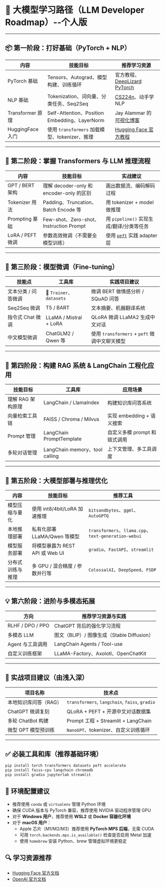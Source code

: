 # 🚀 大模型学习路径（LLM Developer Roadmap）--个人版

---

## 📦 第一阶段：打好基础（PyTorch + NLP）

| 内容              | 技能目标                                      | 推荐学习资源                                                                 |
|-------------------|-----------------------------------------------|------------------------------------------------------------------------------|
| PyTorch 基础       | Tensors、Autograd、模型构建、训练循环          | 官方教程、[DeepLizard PyTorch](https://www.youtube.com/playlist?list=PLZyvi_9gamL-EE3zQJbU5N5z6Lh1FbER_) |
| NLP 基础          | Tokenization、词向量、分类任务、Seq2Seq        | [CS224n](http://web.stanford.edu/class/cs224n/)、动手学 NLP                   |
| Transformer 原理  | Self-Attention、Position Embedding、LayerNorm   | Jay Alammar 的 [可视化博客](http://jalammar.github.io/illustrated-transformer/) |
| HuggingFace 入门  | 使用 `transformers` 加载模型、tokenizer、推理 | [Hugging Face 官方教程](https://huggingface.co/learn/nlp-course)            |

---

## 🤖 第二阶段：掌握 Transformers 与 LLM 推理流程

| 内容              | 技能目标                                          | 实战建议                                   |
|-------------------|---------------------------------------------------|--------------------------------------------|
| GPT / BERT 架构   | 理解 decoder-only 和 encoder-only 的区别         | 画出数据流、编码解码过程                    |
| Tokenizer 用法    | Padding、Truncation、Batch Encode 等              | 用 tokenizer + model 做推理                  |
| Prompting 基础    | Few-shot、Zero-shot、Instruction Prompt           | 用 `pipeline()` 实现生成/翻译/分类等任务     |
| LoRA / PEFT 微调  | 参数高效微调（不需要全模型训练）                 | 使用 [`peft`](https://github.com/huggingface/peft) 实践 adapter 层              |

---

## 🧪 第三阶段：模型微调（Fine-tuning）

| 技能点               | 工具库                           | 实践项目建议                                      |
|----------------------|----------------------------------|--------------------------------------------------|
| 文本分类 / 问答微调   | 🤗 `Trainer`、`datasets`          | 微调 BERT 做情感分析 / SQuAD 问答                 |
| Seq2Seq 微调         | T5 / BART                         | 文本摘要、机器翻译系统                            |
| 指令式 Chat 微调     | LLaMA / Mistral + LoRA            | QLoRA 微调 LLaMA2 生成中文对话                     |
| 中文模型微调         | ChatGLM2 / Qwen 等                 | 使用 `transformers` + `peft` 微调中文聊天模型     |

---

## 🧠 第四阶段：构建 RAG 系统 & LangChain 工程化应用

| 技能目标           | 工具库                        | 应用场景                                     |
|--------------------|-------------------------------|----------------------------------------------|
| 理解 RAG 架构原理   | LangChain / LlamaIndex         | 构建知识库问答系统                            |
| 向量检索工具链     | FAISS / Chroma / Milvus        | 实现 embedding + 语义搜索                     |
| Prompt 管理        | LangChain PromptTemplate       | 自定义多模 prompt 和链式调用                  |
| 多轮对话管理       | LangChain memory、tool calling | 上下文管理、多工具调度                        |

---

## 🚀 第五阶段：大模型部署与推理优化

| 内容               | 技能目标                                    | 推荐工具                                          |
|--------------------|---------------------------------------------|---------------------------------------------------|
| 模型压缩与量化     | 使用 int8/4bit/LoRA 加速推理                | `bitsandbytes`、`ggml`、`AutoGPTQ`                |
| 本地推理部署       | 私有化部署 LLaMA/Qwen 等模型                 | `transformers`、`llama.cpp`、`text-generation-webui` |
| 模型服务部署       | 将模型暴露为 REST API 或 Web UI             | `gradio`、`FastAPI`、`streamlit`                  |
| 分布式训练与推理   | 多 GPU / 混合精度 / 参数并行等               | `ColossalAI`、`DeepSpeed`、`FSDP`                 |

---

## 💡 第六阶段：进阶与多模态拓展

| 方向                | 推荐学习资源与实践                          |
|---------------------|---------------------------------------------|
| RLHF / DPO / PPO     | ChatGPT 背后的强化学习流程                 |
| 多模态 LLM           | 图文（BLIP）/ 图像生成（Stable Diffusion） |
| Agent 与工具调用     | LangChain Agents / Tool-use                |
| 自定义训练框架       | LLaMA-Factory、Axolotl、OpenChatKit        |

---

## 🎯 实战项目建议（由浅入深）

| 项目名称                 | 技术点                                       |
|--------------------------|----------------------------------------------|
| 本地知识库问答（RAG）     | `transformers`, `langchain`, `faiss`, `gradio` |
| ChatGPT 微调复刻         | QLoRA + PEFT + 开源中文对话数据集              |
| 多轮 ChatBot 构建        | Prompt 工程 + Streamlit + LangChain            |
| 微型 GPT 模型预训练      | `NanoGPT`、tokenizer、自定义训练循环           |

---

## ✅ 必装工具和库（推荐基础环境）

```bash
pip install torch transformers datasets peft accelerate
pip install faiss-cpu langchain chromadb
pip install gradio jupyterlab streamlit
```

## 🔧 环境配置建议

- 推荐使用 `conda` 或 `virtualenv` 管理 Python 环境
- 确保 CUDA 版本与 PyTorch 兼容，推荐使用 NVIDIA 驱动程序管理 GPU
- 对于 **Windows 用户**，推荐使用 **WSL2** 或 **Docker 容器化环境**
- 对于 **macOS 用户**：
  - Apple 芯片（M1/M2/M3）推荐使用 **PyTorch MPS 后端**，无需 CUDA
  - 可用 `torch.backends.mps.is_available()` 检查是否启用 Metal 加速
  - 使用 `homebrew` 安装 Python、brew 管理虚拟环境更稳定

## 🔍 学习资源推荐

- [Hugging Face 官方文档](https://huggingface.co/docs)
- [OpenAI 官方文档](https://openai.com/docs)
```bash